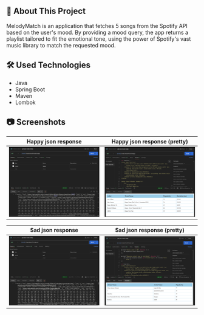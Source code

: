 ## :bookmark_tabs: About This Project

MelodyMatch is an application that fetches 5 songs from the Spotify API based on the user's mood. By providing a mood query, the app returns a playlist tailored to fit the emotional tone, using the power of Spotify's vast music library to match the requested mood.

## :hammer_and_wrench: Used Technologies

* Java
* Spring Boot
* Maven
* Lombok

## :camera: Screenshots

Happy json response      |  Happy json response (pretty)
:------------------------:|:-------------------------:
![Menu page](src/main/resources/static/images/json_response_happy_from_spotify_api.png)  |  ![Cart](src/main/resources/static/images/json_response_happy_from_spotify_api_pretty.png)

Sad json response      |  Sad json response (pretty)
:------------------------:|:-------------------------:
![Checkout](src/main/resources/static/images/json_response_sad_from_spotify_api.png)  |  ![Register page](src/main/resources/static/images/json_response_sad_from_spotify_api_pretty.png)
